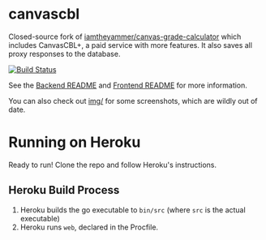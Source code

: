 # canvascbl

Closed-source fork of [iamtheyammer/canvas-grade-calculator](https://github.com/iamtheyammer/canvas-grade-calculator) which includes CanvasCBL+, a paid service with more features. It also saves all proxy responses to the database.

[![Build Status](https://travis-ci.com/iamtheyammer/canvascbl.svg?branch=master)](https://travis-ci.com/iamtheyammer/canvascbl)

See the [Backend README](backend/README.md) and [Frontend README](frontend/README.md) for more information.

You can also check out [img/](img/) for some screenshots, which are wildly out of date.

# Running on Heroku

Ready to run! Clone the repo and follow Heroku's instructions.

## Heroku Build Process

1. Heroku builds the go executable to `bin/src` (where `src` is the actual executable)
2. Heroku runs `web`, declared in the Procfile.

